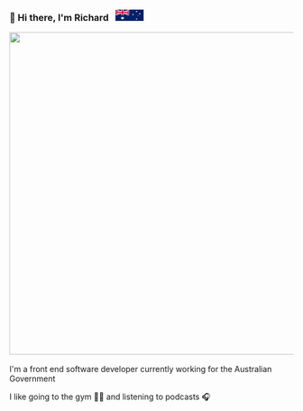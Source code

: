 ### 👋 Hi there, I'm Richard &nbsp; <img src="https://github.com/richcong/richcong/blob/main/Flag_of_Australia_(converted).svg" data-canonical-src="https://github.com/richcong/richcong/blob/main/Flag_of_Australia_(converted).svg" width="50" height="20" />
<img src="https://github.com/richcong/richcong/blob/main/anime-photo.jpg" data-canonical-src="https://github.com/richcong/richcong/blob/main/anime-photo.jpg" width="1000" height="571" />

I'm a front end software developer currently working for the Australian Government 

I like going to the gym :weight_lifting_man: and listening to podcasts :headphones:
